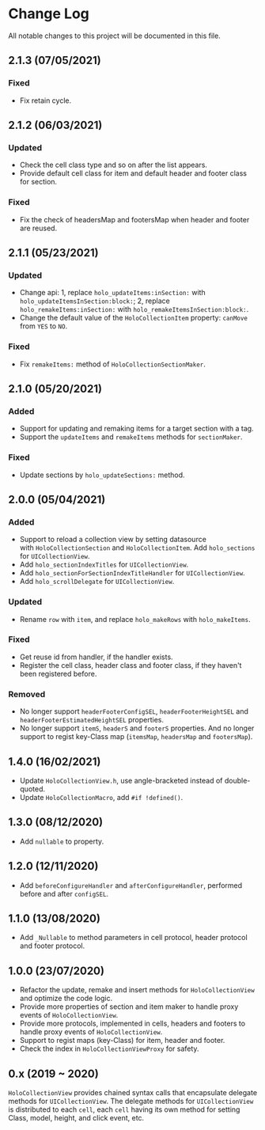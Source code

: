 # Change Log

All notable changes to this project will be documented in this file.



## 2.1.3 (07/05/2021)

### Fixed

- Fix retain cycle.


## 2.1.2 (06/03/2021)

### Updated

- Check the cell class type and so on after the list appears.
- Provide default cell class for item and default header and footer class for section.

### Fixed

- Fix the check of headersMap and footersMap when header and footer are reused.


## 2.1.1 (05/23/2021)

### Updated

- Change api: 1, replace `holo_updateItems:inSection:` with `holo_updateItemsInSection:block:`; 2, replace `holo_remakeItems:inSection:` with `holo_remakeItemsInSection:block:`.
- Change the default value of the `HoloCollectionItem` property: `canMove` from `YES` to `NO`.

### Fixed

- Fix `remakeItems:` method of `HoloCollectionSectionMaker`.


## 2.1.0 (05/20/2021)

### Added

- Support for updating and remaking items for a target section with a tag.
- Support the `updateItems` and `remakeItems` methods for `sectionMaker`.

### Fixed

- Update sections by `holo_updateSections:` method.


## 2.0.0 (05/04/2021)

### Added

- Support to reload a collection view by setting datasource with `HoloCollectionSection` and `HoloCollectionItem`. Add `holo_sections` for `UICollectionView`.
- Add `holo_sectionIndexTitles` for `UICollectionView`.
- Add `holo_sectionForSectionIndexTitleHandler` for `UICollectionView`.
- Add `holo_scrollDelegate` for `UICollectionView`.

### Updated

- Rename `row` with `item`, and replace `holo_makeRows` with `holo_makeItems`.

### Fixed

- Get reuse id from handler, if the handler exists.
- Register the cell class, header class and footer class, if they haven't been registered before.

### Removed

- No longer support `headerFooterConfigSEL`, `headerFooterHeightSEL` and `headerFooterEstimatedHeightSEL` properties.
- No longer support `itemS`, `headerS` and `footerS` properties. And no longer support to regist key-Class map (`itemsMap`, `headersMap` and `footersMap`).


## 1.4.0 (16/02/2021)

- Update `HoloCollectionView.h`, use angle-bracketed instead of double-quoted.
- Update `HoloCollectionMacro`, add `#if !defined()`.


## 1.3.0 (08/12/2020)

- Add `nullable` to property.


## 1.2.0 (12/11/2020)

- Add `beforeConfigureHandler` and `afterConfigureHandler`, performed before and after `configSEL`.


## 1.1.0 (13/08/2020)

- Add `_Nullable` to method parameters in cell protocol, header protocol and footer protocol.


## 1.0.0 (23/07/2020)

- Refactor the update, remake and insert methods for `HoloCollectionView` and optimize the code logic.
- Provide more properties of section and item maker to handle proxy events of `HoloCollectionView`.
- Provide more protocols, implemented in cells, headers and footers to handle proxy events of `HoloCollectionView`.
- Support to regist maps (key-Class) for item, header and footer.
- Check the index in `HoloCollectionViewProxy` for safety.


## 0.x (2019 ~ 2020)

`HoloCollectionView` provides chained syntax calls that encapsulate delegate methods for `UICollectionView`. The delegate methods for `UICollectionView` is distributed to each `cell`, each `cell` having its own method for setting Class, model, height, and click event, etc.


